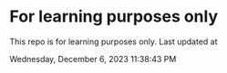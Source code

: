 # For learning purposes only
This repo is for learning purposes only.
Last updated at

Wednesday, December 6, 2023 11:38:43 PM


